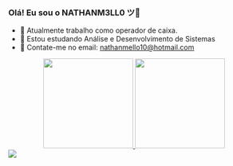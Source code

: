 ### Olá! Eu sou o NATHANM3LL0 ツ👋



- 🔭 Atualmente trabalho como operador de caixa. 
- 🌱 Estou estudando Análise e Desenvolvimento de Sistemas
- 💬 Contate-me no email: nathanmello10@hotmail.com


<div align="center">
  <a href="https://github.com/rafaballerini">
  <img height="180em" src="https://github-readme-stats.vercel.app/api?username=NATHANM3LL0&show_icons=true&theme=dark&include_all_commits=true&count_private=true"/>
  <img height="180em" src="https://github-readme-stats.vercel.app/api/top-langs/?username=NATHANM3LL0&layout=compact&langs_count=7&theme=dark"/>
</div>


<div>
  <a href="https://www.linkedin.com/in/nathan-mello-b0a0b2248" target="_blank"><img src="https://img.shields.io/badge/-LinkedIn-%230077B5?style=for-the-badge&logo=linkedin&logoColor=white" target="_blank"></a> 

<div>
